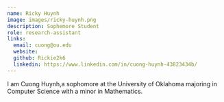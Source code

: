 ```yaml
---
name: Ricky Huynh
image: images/ricky-huynh.png
description: Sophemore Student
role: research-assistant
links:
  email: cuong@ou.edu
  website:
  github: Rickie2k6
  linkedin: https://www.linkedin.com/in/cuong-huynh-43823434b/
---
```


I am Cuong Huynh,a sophomore at the University of Oklahoma majoring in Computer Science with a minor in Mathematics. 

